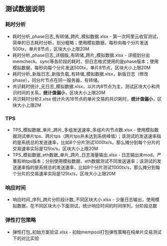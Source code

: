 ## 测试数据说明
### 耗时分析
- 耗时分析_phase日志_有转储_跨片_模拟数据.xlsx - 第一次阿里云收官测试，简单的日志耗时分析，划分粗略；使用模拟数据，每秒向每个分片发送500tx，单片8节点，区块大小上限20M
- 耗时分析_phase日志_详细版_有转储_跨片_模拟数据.xlsx - 详细划分出memcheck、sync等各阶段的耗时，但日志格式使用的是phase版本；使用模拟数据，每秒向每个分片发送500tx，单片8节点，区块大小上限20M
- 耗时分析_新版日志_新版负载_有转储_模拟数据.xlsx，新版日志（修改phase），同分片节点在同一服务器，有转储。
- 共识耗时统计_无日志_模拟数据.xlsx，以片内8节点为主，测试区块大小和共识时间的关系，**统计值偏小**，区块大小上限20M
- 共识耗时分析2.xlsx 统计片内16节点的单片交易的共识耗时，**统计值偏小**，区块大小上限2M

### TPS
- TPS_模拟数据_单片_跨片_多组发送速率_多组片内节点数.xlsx - 使用模拟数据测试单片tps、跨片tps（跨片tps并未达到系统峰值）；该测试的发送速率指的是系统总的发送速率，比如8个分片测试1000tx/s，那么摊分到每个分片的交易速率实际是125tx/s，区块大小上限20M
- TPS_模拟数据_eth数据_单片_跨片_日志海量输出.xlsx - 日志输出未mod，严重影响tps版本；分别使用模拟数据、eth数据测试不同发送速率；该测试的发送速率指的是系统总的发送速率，比如8个分片测试1000tx/s，那么摊分到每个分片的交易速率实际是125tx/s，区块大小上限20M



### 响应时间
- 响应时间_序列_跨片分阶段计数_不同区块大小.xlsx - 少量日志输出，使用模拟数据，在不同区块大小下面测试，统计响应时间的时间序列，分阶段总数

### 弹性打包策略
- 弹性打包_初始方案验证.xlsx - 初始mempool打包弹性策略在纯单片交易测试下的对比实验
